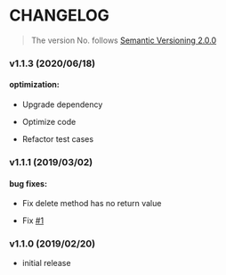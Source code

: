 # CHANGELOG

> The version No. follows [Semantic Versioning 2.0.0](https://semver.org/)

### v1.1.3 (2020/06/18)

#### optimization: 

* Upgrade dependency

* Optimize code

* Refactor test cases


### v1.1.1 (2019/03/02)

#### bug fixes:

* Fix delete method has no return value

* Fix [#1](https://github.com/longlongago2/react-native-sqlite-helper/issues/1)


### v1.1.0 (2019/02/20)

* initial release